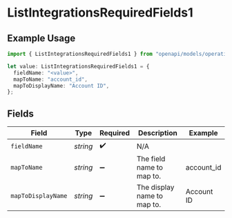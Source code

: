 # ListIntegrationsRequiredFields1

## Example Usage

```typescript
import { ListIntegrationsRequiredFields1 } from "openapi/models/operations";

let value: ListIntegrationsRequiredFields1 = {
  fieldName: "<value>",
  mapToName: "account_id",
  mapToDisplayName: "Account ID",
};
```

## Fields

| Field                       | Type                        | Required                    | Description                 | Example                     |
| --------------------------- | --------------------------- | --------------------------- | --------------------------- | --------------------------- |
| `fieldName`                 | *string*                    | :heavy_check_mark:          | N/A                         |                             |
| `mapToName`                 | *string*                    | :heavy_minus_sign:          | The field name to map to.   | account_id                  |
| `mapToDisplayName`          | *string*                    | :heavy_minus_sign:          | The display name to map to. | Account ID                  |